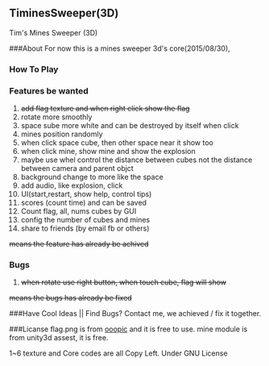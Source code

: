 ## TiminesSweeper(3D)
Tim's Mines Sweeper (3D)

###About
For now this is a mines sweeper 3d's core(2015/08/30), 

### How To Play

### Features be wanted
1. ~~add flag texture and when right click show the flag~~
1. rotate more smoothly
2. space sube more white and can be destroyed by itself when click
2. mines position randomly
2. when click space cube, then other space near it show too
4. when click mine, show mine and show the explosion
5. maybe use whel control the distance between cubes not the distance between camera and parent objct
6. background change to more like the space
7. add audio, like explosion, click
8. UI(start,restart, show help, control tips)
9. scores (count time) and can be saved
10. Count flag, all, nums cubes by GUI
10. config the number of cubes and mines
11. share to friends (by email fb or others)

~~means the feature has already be achived~~


### Bugs
1. ~~when rotate use right button, when touch cube, flag will show~~

~~means the bugs has already be fixed~~

###Have Cool Ideas || Find Bugs?
Contact me, we achieved / fix it together.

###Licanse
flag.png is from [ooopic](http://www.ooopic.com/) and it is free to use.
mine module is from unity3d assest, it is free.

1~6 texture and Core codes are all Copy Left.
Under GNU License